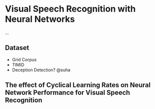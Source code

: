 # Visual Speech Recognition with Neural Networks
...
## Dataset
* Grid Corpus
* TIMID
* Deception Detection? @suha

## The effect of Cyclical Learning Rates on Neural Network Performance for Visual Speech Recognition 
